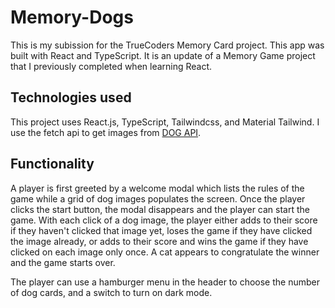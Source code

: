 # Memory-Dogs

This is my subission for the TrueCoders Memory Card project. This app was built with React and TypeScript. It is an update of a Memory Game project that I previously completed when learning React.

## Technologies used

This project uses React.js, TypeScript, Tailwindcss, and Material Tailwind. I use the fetch api to get images from [DOG API](https://dog.ceo/dog-api/).

## Functionality

A player is first greeted by a welcome modal which lists the rules of the game while a grid of dog images populates the screen. Once the player clicks the start button, the modal disappears and the player can start the game. With each click of a dog image, the player either adds to their score if they haven't clicked that image yet, loses the game if they have clicked the image already, or adds to their score and wins the game if they have clicked on each image only once. A cat appears to congratulate the winner and the game starts over.

The player can use a hamburger menu in the header to choose the number of dog cards, and a switch to turn on dark mode.
